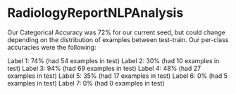 # RadiologyReportNLPAnalysis

Our Categorical Accuracy was 72% for our current seed, but could change depending on the distribution of examples between test-train. Our per-class accuracies were the following:

Label 1: 74% (had 54 examples in test)
Label 2: 30% (had 10 examples in test)
Label 3: 94% (had 69 examples in test)
Label 4: 48% (had 27 examples in test)
Label 5: 35% (had 17 examples in test)
Label 6: 0% (had 5 examples in test)
Label 7: 0% (had 0 examples in test)
